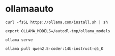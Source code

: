 # ollamaauto

```
curl -fsSL https://ollama.com/install.sh | sh

export OLLAMA_MODELS=/autodl-tmp/ollama_models

ollama serve
```

```
ollama pull qwen2.5-coder:14b-instruct-q6_K
```